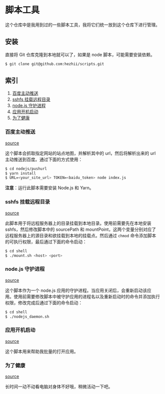 # 脚本工具

这个仓库中是我用到过的一些脚本工具，我将它们统一放到这个仓库下进行管理。

## 安装

直接将 Git 仓库克隆到本地就可以了，如果是 node 脚本，可能需要安装依赖。

```bash
$ git clone git@github.com:hezhii/scripts.git
```

## 索引

1. [百度主动推送](#1)
2. [sshfs 挂载远程目录](#2)
3. [node.js 守护进程](#3)
4. [应用开机启动](#4)
4. [为了健康](#5)

<h3 id="1">百度主动推送</h3>

[source](https://github.com/hezhii/scripts/blob/master/nodejs/pushurl/index.js)

这个脚本会抓取指定网站的站点地图，并解析其中的 url，然后将解析出来的 url 主动推送到百度。通过下面的方式使用：

```bash
$ cd nodejs/pushurl
$ yarn install
$ URL=<your_site_url> TOKEN=<baidu_token> node index.js
```

**注意**：运行此脚本需要安装 Node.js 和 Yarn。

<h3 id="2">sshfs 挂载远程目录</h3>

[source](https://github.com/hezhii/scripts/blob/master/shell/mount.sh)

此脚本用于将远程服务器上的目录挂载到本地目录。使用前需要先在本地安装 sshfs，然后修改脚本中的 sourcePath 和 mountPoint，这两个变量分别对应了远程服务器上的源目录和欲挂载到本地的挂载点。然后通过 `chmod` 命令添加脚本的可执行权限，最后通过下面的命令启动：

```bash
$ cd shell
$ ./mount.sh <host> <port>
```

<h3 id="3">node.js 守护进程</h3>

[source](https://github.com/hezhii/scripts/blob/master/shell/nodejs_daemon.sh)

这个脚本作为一个 node.js 应用的守护进程。当应用关闭后，会重新启动该应用。使用前需要修改脚本中被守护应用的进程名以及重新启动时的命令并添加执行权限，修改完成后通过下面的命令启动：

```bash
$ cd shell
$ ./nodejs_daemon.sh
```

<h3 id="4">应用开机启动</h3>

[source](https://github.com/hezhii/scripts/blob/master/shell/start_work.sh)

这个脚本用来帮助我批量的打开应用。

<h3 id="5">为了健康</h3>

[source](https://github.com/hezhii/scripts/blob/master/shell/take_a_reset.sh)

长时间一动不动看电脑对身体不好哦，稍微活动一下吧。
